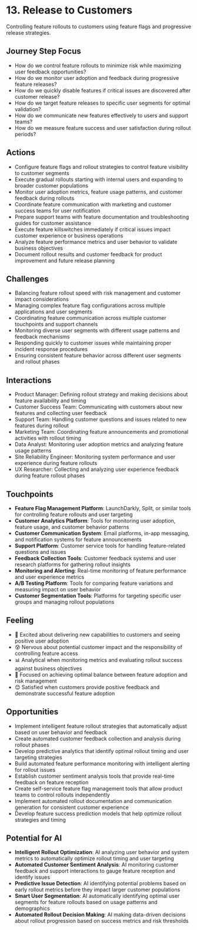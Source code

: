 # 13. Release to Customers

Controlling feature rollouts to customers using feature flags and progressive release strategies.

## Journey Step Focus

- How do we control feature rollouts to minimize risk while maximizing user feedback opportunities?
- How do we monitor user adoption and feedback during progressive feature releases?
- How do we quickly disable features if critical issues are discovered after customer release?
- How do we target feature releases to specific user segments for optimal validation?
- How do we communicate new features effectively to users and support teams?
- How do we measure feature success and user satisfaction during rollout periods?

## Actions

- Configure feature flags and rollout strategies to control feature visibility to customer segments
- Execute gradual rollouts starting with internal users and expanding to broader customer populations
- Monitor user adoption metrics, feature usage patterns, and customer feedback during rollouts
- Coordinate feature communication with marketing and customer success teams for user notification
- Prepare support teams with feature documentation and troubleshooting guides for customer assistance
- Execute feature killswitches immediately if critical issues impact customer experience or business operations
- Analyze feature performance metrics and user behavior to validate business objectives
- Document rollout results and customer feedback for product improvement and future release planning

## Challenges

- Balancing feature rollout speed with risk management and customer impact considerations
- Managing complex feature flag configurations across multiple applications and user segments
- Coordinating feature communication across multiple customer touchpoints and support channels
- Monitoring diverse user segments with different usage patterns and feedback mechanisms
- Responding quickly to customer issues while maintaining proper incident response procedures
- Ensuring consistent feature behavior across different user segments and rollout phases

## Interactions

- Product Manager: Defining rollout strategy and making decisions about feature availability and timing
- Customer Success Team: Communicating with customers about new features and collecting user feedback
- Support Team: Handling customer questions and issues related to new features during rollout
- Marketing Team: Coordinating feature announcements and promotional activities with rollout timing
- Data Analyst: Monitoring user adoption metrics and analyzing feature usage patterns
- Site Reliability Engineer: Monitoring system performance and user experience during feature rollouts
- UX Researcher: Collecting and analyzing user experience feedback during feature rollout phases

## Touchpoints

- **Feature Flag Management Platform**: LaunchDarkly, Split, or similar tools for controlling feature rollouts and user targeting
- **Customer Analytics Platform**: Tools for monitoring user adoption, feature usage, and customer behavior patterns
- **Customer Communication System**: Email platforms, in-app messaging, and notification systems for feature announcements
- **Support Platform**: Customer service tools for handling feature-related questions and issues
- **Feedback Collection Tools**: Customer feedback systems and user research platforms for gathering rollout insights
- **Monitoring and Alerting**: Real-time monitoring of feature performance and user experience metrics
- **A/B Testing Platform**: Tools for comparing feature variations and measuring impact on user behavior
- **Customer Segmentation Tools**: Platforms for targeting specific user groups and managing rollout populations

## Feeling

- 🚀 Excited about delivering new capabilities to customers and seeing positive user adoption
- 😰 Nervous about potential customer impact and the responsibility of controlling feature access
- 📊 Analytical when monitoring metrics and evaluating rollout success against business objectives
- 🎯 Focused on achieving optimal balance between feature adoption and risk management
- 😊 Satisfied when customers provide positive feedback and demonstrate successful feature adoption

## Opportunities

- Implement intelligent feature rollout strategies that automatically adjust based on user behavior and feedback
- Create automated customer feedback collection and analysis during rollout phases
- Develop predictive analytics that identify optimal rollout timing and user targeting strategies
- Build automated feature performance monitoring with intelligent alerting for rollout issues
- Establish customer sentiment analysis tools that provide real-time feedback on feature reception
- Create self-service feature flag management tools that allow product teams to control rollouts independently
- Implement automated rollout documentation and communication generation for consistent customer experience
- Develop feature success prediction models that help optimize rollout strategies and timing

## Potential for AI

- **Intelligent Rollout Optimization**: AI analyzing user behavior and system metrics to automatically optimize rollout timing and user targeting
- **Automated Customer Sentiment Analysis**: AI monitoring customer feedback and support interactions to gauge feature reception and identify issues
- **Predictive Issue Detection**: AI identifying potential problems based on early rollout metrics before they impact larger customer populations
- **Smart User Segmentation**: AI automatically identifying optimal user segments for feature rollouts based on usage patterns and demographics
- **Automated Rollout Decision Making**: AI making data-driven decisions about rollout progression based on success metrics and risk thresholds